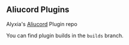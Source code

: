 ## Aliucord Plugins

Alyxia's [Aliucord](https://github.com/Aliucord) Plugin repo

You can find plugin builds in the `builds` branch.
